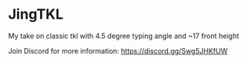 # JingTKL
My take on classic tkl with 4.5 degree typing angle and ~17 front height 

Join Discord for more information: https://discord.gg/Swg5JHKfUW 

